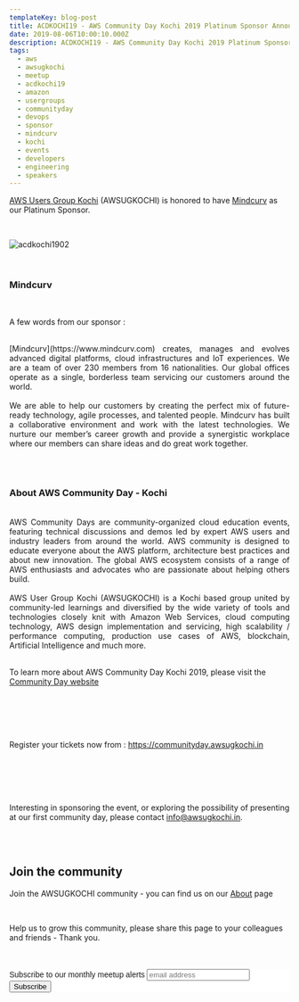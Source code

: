 ```yaml
---
templateKey: blog-post
title: ACDKOCHI19 - AWS Community Day Kochi 2019 Platinum Sponsor Announcement - Mindcuv
date: 2019-08-06T10:00:10.000Z
description: ACDKOCHI19 - AWS Community Day Kochi 2019 Platinum Sponsor Announcement - Mindcuv
tags:
  - aws
  - awsugkochi
  - meetup
  - acdkochi19
  - amazon
  - usergroups
  - communityday
  - devops
  - sponsor
  - mindcurv
  - kochi
  - events
  - developers
  - engineering
  - speakers
---
```


[AWS Users Group Kochi](https://awsugkochi.in) (AWSUGKOCHI) is honored to have [Mindcurv](https://www.mindcurv.com) as our Platinum Sponsor.

<br>

![acdkochi1902](/img/awsugkochi-acdkochi19-sponsor-mindcurv.jpg)

<br> 

<h3> Mindcurv </h3>

<br> 

A few words from our sponsor :

<br>
<div style="text-align: justify">
[Mindcurv](https://www.mindcurv.com) creates, manages and evolves advanced digital platforms, cloud infrastructures and IoT experiences. We are a team of over 230 members from 16 nationalities. Our global offices operate as a single, borderless team servicing our customers around the world.
</div>
<br>

<div style="text-align: justify">
We are able to help our customers by creating the perfect mix of future-ready technology, agile processes, and talented people. Mindcurv has built a collaborative environment and work with the latest technologies. We nurture our member’s career growth and provide a synergistic workplace where our members can share ideas and do great work together. 
</div>

<br> <br>
 
 <h3> About AWS Community Day - Kochi </h3>

<br>

<div style="text-align: justify">
AWS Community Days are community-organized cloud education events, featuring technical discussions and demos led by expert AWS users and industry leaders from around the world. AWS community is designed to educate everyone about the AWS platform, architecture best practices and about new innovation. The global AWS ecosystem consists of a range of AWS enthusiasts and advocates who are passionate about helping others build.
</div>
<br>
<div style="text-align: justify">
AWS User Group Kochi (AWSUGKOCHI) is a Kochi based group united by community-led learnings and diversified by the wide variety of tools and technologies closely knit with Amazon Web Services, cloud computing technology, AWS design implementation and servicing, high scalability / performance computing, production use cases of AWS, blockchain, Artificial Intelligence and much more.
</div>
<br>

To learn more about AWS Community Day Kochi 2019, please visit the [Community Day website](https://communityday.awsugkochi.in)


<br> <br> <br> <br>

Register your tickets now from : https://communityday.awsugkochi.in

<br> <br> <br> <br> 


Interesting in sponsoring the event, or exploring the possibility of presenting at our first community day, please contact info@awsugkochi.in.



<br> <br>

## Join the community

Join the AWSUGKOCHI community - you can find us on our [About](https://awsugkochi.in/about) page

<br> 

Help us to grow this community, please share this page to your colleagues and friends - Thank you.

<br>
<br>

<!-- Begin Mailchimp Signup Form -->
<link href="//cdn-images.mailchimp.com/embedcode/slim-10_7.css" rel="stylesheet" type="text/css">
<style type="text/css">
	#mc_embed_signup{background:#fff; clear:left; font:14px Helvetica,Arial,sans-serif; }
	/* Add your own Mailchimp form style overrides in your site stylesheet or in this style block.
	   We recommend moving this block and the preceding CSS link to the HEAD of your HTML file. */
</style>
<div id="mc_embed_signup">
<form action="https://awsugkochi.us20.list-manage.com/subscribe/post?u=b4c4469413422365d2a2e5cf6&amp;id=d4837b9a16" method="post" id="mc-embedded-subscribe-form" name="mc-embedded-subscribe-form" class="validate" target="_blank" novalidate>
    <div id="mc_embed_signup_scroll">
	<label for="mce-EMAIL">Subscribe to our monthly meetup alerts</label>
	<input type="email" value="" name="EMAIL" class="email" id="mce-EMAIL" placeholder="email address" required>
    <!-- real people should not fill this in and expect good things - do not remove this or risk form bot signups-->
    <div style="position: absolute; left: -5000px;" aria-hidden="true"><input type="text" name="b_b4c4469413422365d2a2e5cf6_d4837b9a16" tabindex="-1" value=""></div>
    <div class="clear"><input type="submit" value="Subscribe" name="subscribe" id="mc-embedded-subscribe" class="button"></div>
    </div>
</form>
</div>

<!--End mc_embed_signup-->

